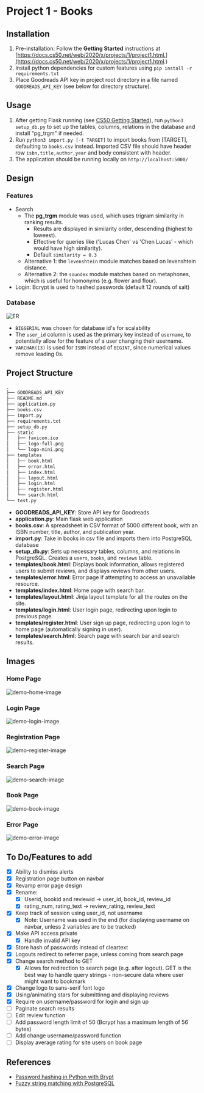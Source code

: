 # Project 1 - Books

## Installation

1. Pre-installation: Follow the **Getting Started** instructions at [https://docs.cs50.net/web/2020/x/projects/1/project1.html.](https://docs.cs50.net/web/2020/x/projects/1/project1.html.)
2. Install python dependencies for custom features using `pip install -r requirements.txt`
3. Place Goodreads API key in project root directory in a file named `GOODREADS_API_KEY` (see below for directory structure).

## Usage

1. After getting Flask running (see [CS50 Getting Started](https://docs.cs50.net/web/2020/x/projects/1/project1.html)), run `python3 setup_db.py` to set up the tables, columns, relations in the database and install "pg_trgm" if needed.
2. Run `python3 import.py [-t TARGET]` to import books from [TARGET], defaulting to `books.csv` instead. Imported CSV file should have header row `isbn,title,author,year` and body consistent with header.
3. The application should be running locally on `http://localhost:5000/`

## Design

### Features

- Search
  - The **pg_trgm** module was used, which uses trigram similarity in ranking results.
    - Results are displayed in similarity order, descending (highest to loweest).
    - Effective for queries like ('Lucas Chen' vs 'Chen Lucas' - which would have high similarity).
    - Default `similarity = 0.3`
  - Alternative 1: the `levenshtein` module matches based on levenshtein distance.
  - Alternative 2: the `soundex` module matches based on metaphones, which is useful for homonyms (e.g. flower and flour).
- Login: Bcrypt is used to hashed passwords (default 12 rounds of salt)

### Database

![ER](./static/README/er.svg)

- `BIGSERIAL` was chosen for database id's for scalability
- The `user_id` column is used as the primary key instead of `username`, to potentially allow for the feature of a user changing their username.
- `VARCHAR(13)` is used for `ISBN` instead of `BIGINT`, since numerical values remove leading 0s.

## Project Structure

```markdown
.
├── GOODREADS_API_KEY
├── README.md
├── application.py
├── books.csv
├── import.py
├── requirements.txt
├── setup_db.py
├── static
│   ├── favicon.ico
│   ├── logo-full.png
│   └── logo-mini.png
├── templates
│   ├── book.html
│   ├── error.html
│   ├── index.html
│   ├── layout.html
│   ├── login.html
│   ├── register.html
│   └── search.html
└── test.py
```

- **GOODREADS_API_KEY**: Store API key for Goodreads
- **application.py**: Main flask web application
- **books.csv**: A spreadsheet in CSV format of 5000 different book, with an ISBN number, title, author, and publication year.
- **import.py**: Take in books in csv file and imports them into PostgreSQL database
- **setup_db.py**: Sets up necessary tables, columns, and relations in PostgreSQL. Creates a `users`, `books`, and `reviews` table.
- **templates/book.html**: Displays book information, allows registered users to submit reviews, and displays reviews from other users.
- **templates/error.html**: Error page if attempting to access an unavailable resource.
- **templates/index.html**: Home page with search bar.
- **templates/layout.html**: Jinja layout template for all the routes on the site.
- **templates/login.html**: User login page, redirecting upon login to previous page.
- **templates/register.html**: User sign up page, redirecting upon login to home page (automatically signing in user).
- **templates/search.html**: Search page with search bar and search results.

## Images

### Home Page

![demo-home-image](static/README/demo-home.png)

### Login Page

![demo-login-image](static/README/demo-login.png)

### Registration Page

![demo-register-image](static/README/demo-register.png)

### Search Page

![demo-search-image](static/README/demo-search.png)

### Book Page

![demo-book-image](static/README/demo-book.png)

### Error Page

![demo-error-image](static/README/demo-error.png)

## To Do/Features to add

- [x] Ability to dismiss alerts
- [x] Registration page button on navbar
- [x] Revamp error page design
- [x] Rename:
  - [x] Userid, bookid and reviewid -> user_id, book_id, review_id
  - [x] rating_num, rating_text -> review_rating, review_text
- [x] Keep track of session using user_id, not username
  - [x] Note: Username was used in the end (for displaying username on navbar, unless 2 variables are to be tracked)
- [x] Make API access private
  - [x] Handle invalid API key
- [x] Store hash of passwords instead of cleartext
- [x] Logouts redirect to referrer page, unless coming from search page
- [x] Change search method to GET
  - [x] Allows for redirection to search page (e.g. after logout). GET is the best way to handle query strings - non-secure data where user might want to bookmark
- [x] Change logo to sans-serif font logo
- [x] Using/animating stars for submittinng and displaying reviews
- [x] Require on username/password for login and sign up
- [ ] Paginate search results
- [ ] Edit review function
- [ ] Add password length limit of 50 (Bcrypt has a maximum length of 56 bytes)
- [ ] Add change username/password function
- [ ] Display average rating for site users on book page

## References

- [Password hashing in Python with Brypt](https://pythonise.com/categories/python/python-password-hashing-bcrypt)
- [Fuzzy string matching with PostgreSQL](https://www.freecodecamp.org/news/fuzzy-string-matching-with-postgresql/)
